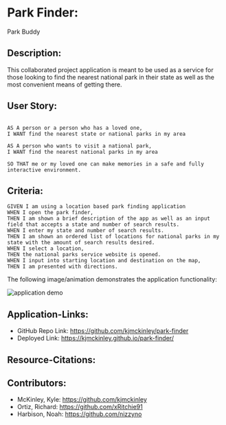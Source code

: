 <!-- PARK BUDDY -->

# Park Finder:
Park Buddy 

## Description:

This collaborated project application is meant to be used as a service for those looking to find the nearest national park in their state as well as the most convenient means of getting there.

## User Story:

```

AS A person or a person who has a loved one,
I WANT find the nearest state or national parks in my area

AS A person who wants to visit a national park,
I WANT find the nearest national parks in my area

SO THAT me or my loved one can make memories in a safe and fully interactive environment.
```

## Criteria:

```
GIVEN I am using a location based park finding application
WHEN I open the park finder,
THEN I am shown a brief description of the app as well as an input field that accepts a state and number of search results.
WHEN I enter my state and number of search results.
THEN I am shown an ordered list of locations for national parks in my state with the amount of search results desired.
WHEN I select a location,
THEN the national parks service website is opened.
WHEN I input into starting location and destination on the map,
THEN I am presented with directions.
```
The following image/animation demonstrates the application functionality:

![application demo](./assests/images/Park-Buddy.png)

## Application-Links:
- GitHub Repo Link: https://github.com/kjmckinley/park-finder
- Deployed Link: https://kjmckinley.github.io/park-finder/

## Resource-Citations:
## Contributors:
- McKinley, Kyle: https://github.com/kjmckinley
- Ortiz, Richard: https://github.com/xRitchie91
- Harbison, Noah: https://github.com/nizzyno
